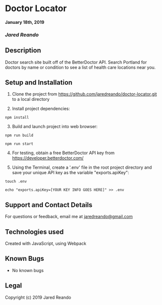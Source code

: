 # Doctor Locator

#### January 18th, 2019

### _Jared Reando_

## Description

Doctor search site built off of the BetterDoctor API. Search Portland for doctors by name or condition to see a list of health care locations near you.

## Setup and Installation

1. Clone the project from https://github.com/jaredreando/doctor-locator.git to a local directory

2. Install project dependencies:
```console
npm install
```
3. Build and launch project into web browser:
```console
npm run build
```
```console
npm run start
```
4. For testing, obtain a free BetterDoctor API key from https://developer.betterdoctor.com/

4. Using the Terminal, create a '.env' file in the root project directory and save your unique API key as the variable "exports.apiKey":
```console
touch .env
```
```console
echo "exports.apiKey=[YOUR KEY INFO GOES HERE]" >> .env
```

## Support and Contact Details

For questions or feedback, email me at jaredreando@gmail.com

## Technologies used

Created with JavaScript, using Webpack

## Known Bugs
- No known bugs

## Legal

Copyright (c) 2019 Jared Reando
